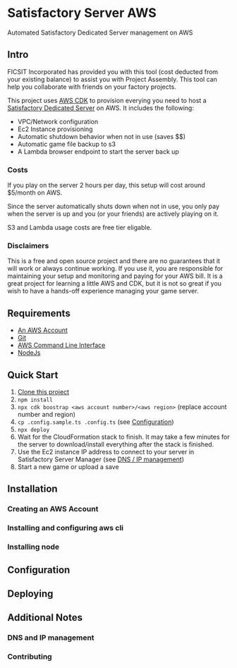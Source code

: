 # Satisfactory Server AWS
Automated Satisfactory Dedicated Server management on AWS

## Intro
FICSIT Incorporated has provided you with this tool (cost deducted from your existing balance) to assist you with Project Assembly.  This tool can help you collaborate with friends on your factory projects.

This project uses [AWS CDK](https://aws.amazon.com/cdk/) to provision everying you need to host a [Satisfactory Dedicated Server](https://satisfactory.fandom.com/wiki/Dedicated_servers) on AWS.  It includes the following:
 - VPC/Network configuration
 - Ec2 Instance provisioning
 - Automatic shutdown behavior when not in use (saves $$)
 - Automatic game file backup to s3
 - A Lambda browser endpoint to start the server back up

### Costs
If you play on the server 2 hours per day, this setup will cost around $5/month on AWS.

Since the server automatically shuts down when not in use, you only pay when the server is up and you (or your friends) are actively playing on it.

S3 and Lambda usage costs are free tier eligable.

### Disclaimers
This is a free and open source project and there are no guarantees that it will work or always continue working.  If you use it, you are responsible for maintaining your setup and monitoring and paying for your AWS bill.  It is a great project for learning a little AWS and CDK, but it is not so great if you wish to have a hands-off experience managing your game server.

## Requirements

- [An AWS Account](https://aws.amazon.com/premiumsupport/knowledge-center/create-and-activate-aws-account/)
- [Git](https://git-scm.com/downloads)
- [AWS Command Line Interface](https://aws.amazon.com/cli/)
- [NodeJs](https://nodejs.org/en/download/)

## Quick Start

1. [Clone this project](https://docs.github.com/en/repositories/creating-and-managing-repositories/cloning-a-repository)
2. `npm install`
3. `npx cdk boostrap <aws account number>/<aws region>` (replace account number and region)
4. `cp .config.sample.ts .config.ts` (see [Configuration](#configuration))
5. `npx deploy`
6. Wait for the CloudFormation stack to finish. It may take a few minutes for the server to download/install everything after the stack is finished.
7. Use the Ec2 instance IP address to connect to your server in Satisfactory Server Manager (see [DNS / IP management](#dns-and-ip-management))
8. Start a new game or upload a save

## Installation

### Creating an AWS Account

### Installing and configuring aws cli

### Installing node

## Configuration

## Deploying

## Additional Notes

### DNS and IP management

### Contributing